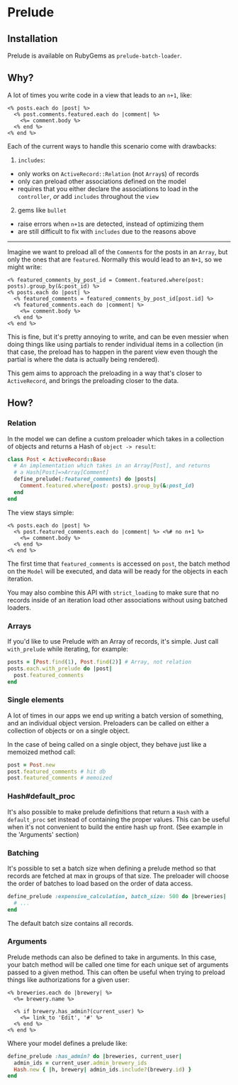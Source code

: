 # Prelude

## Installation

Prelude is available on RubyGems as `prelude-batch-loader`.

## Why?

A lot of times you write code in a view that leads to an `n+1`, like:

``` erb
<% posts.each do |post| %>
  <% post.comments.featured.each do |comment| %>
    <%= comment.body %>
  <% end %>
<% end %>
```

Each of the current ways to handle this scenario come with drawbacks:

1. `includes`:
  - only works on `ActiveRecord::Relation` (not `Array`s) of records
  - only can preload other associations defined on the model
  - requires that you either declare the associations to load in the `controller`, _or_ add `includes` throughout the `view`

2. gems like `bullet`
  - raise errors when `n+1`s are detected, instead of optimizing them
  - are still difficult to fix with `includes` due to the reasons above

---

Imagine we want to preload all of the `Comment`s for the posts in an `Array`,
but only the ones that are `featured`. Normally this would lead to an `N+1`,
so we might write:

``` erb
<% featured_comments_by_post_id = Comment.featured.where(post: posts).group_by(&:post_id) %>
<% posts.each do |post| %>
  <% featured_comments = featured_comments_by_post_id[post.id] %>
  <% featured_comments.each do |comment| %>
    <%= comment.body %>
  <% end %>
<% end %>
```

This is fine, but it's pretty annoying to write, and can be even messier when
doing things like using partials to render individual items in a collection (in
that case, the preload has to happen in the parent view even though the partial
is where the data is actually being rendered).

This gem aims to approach the preloading in a way that's closer to `ActiveRecord`,
and brings the preloading closer to the data.

## How?

### Relation

In the model we can define a custom preloader which takes in a collection of objects
and returns a Hash of `object -> result`:

``` ruby
class Post < ActiveRecord::Base
  # An implementation which takes in an Array[Post], and returns
  # a Hash[Post]=>Array[Comment]
  define_prelude(:featured_comments) do |posts|
    Comment.featured.where(post: posts).group_by(&:post_id)
  end
end
```

The view stays simple:

``` erb
<% posts.each do |post| %>
  <% post.featured_comments.each do |comment| %> <%# no n+1 %>
    <%= comment.body %>
  <% end %>
<% end %>
```

The first time that `featured_comments` is accessed on `post`, the batch method
on the `Model` will be executed, and data will be ready for the objects in each
iteration.

You may also combine this API with `strict_loading` to make sure that no records
inside of an iteration load other associations without using batched loaders.

### Arrays

If you'd like to use Prelude with an Array of records, it's simple. Just call
`with_prelude` while iterating, for example:

``` ruby
posts = [Post.find(1), Post.find(2)] # Array, not relation
posts.each.with_prelude do |post|
  post.featured_comments
end
```

### Single elements

A lot of times in our apps we end up writing a batch version of something, and
an individual object version. Preloaders can be called on either a collection
of objects or on a single object.

In the case of being called on a single object, they behave just like a
memoized method call:

``` ruby
post = Post.new
post.featured_comments # hit db
post.featured_comments # memoized
```

### Hash#default_proc

It's also possible to make prelude definitions that return a `Hash` with a
`default_proc` set instead of containing the proper values. This can be useful
when it's not convenient to build the entire hash up front. (See example in the
'Arguments' section)

### Batching

It's possible to set a batch size when defining a prelude method so that
records are fetched at max in groups of that size. The preloader will choose
the order of batches to load based on the order of data access.

``` ruby
define_prelude :expensive_calculation, batch_size: 500 do |breweries|
  # ...
end
```

The default batch size contains all records.

### Arguments

Prelude methods can also be defined to take in arguments. In this case, your
batch method will be called one time for each unique set of arguments passed
to a given method. This can often be useful when trying to preload things
like authorizations for a given user:

``` erb
<% breweries.each do |brewery| %>
  <%= brewery.name %>

  <% if brewery.has_admin?(current_user) %>
    <%= link_to 'Edit', '#' %>
  <% end %>
<% end %>
```

Where your model defines a prelude like:

``` ruby
define_prelude :has_admin? do |breweries, current_user|
  admin_ids = current_user.admin_brewery_ids
  Hash.new { |h, brewery| admin_ids.include?(brewery.id) }
end
```
